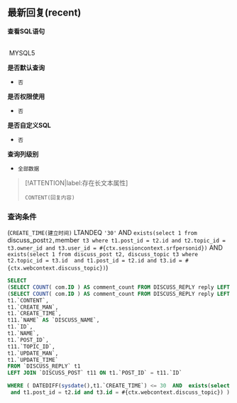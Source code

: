 ## 最新回复(recent) <!-- {docsify-ignore-all} -->



<p class="panel-title"><b>查看SQL语句</b></p>
<br>

<el-row>
&nbsp;<el-tag @click="MYSQL5 = true">MYSQL5</el-tag>
</el-row>

<br>
<p class="panel-title"><b>是否默认查询</b></p>

* `否`

<p class="panel-title"><b>是否权限使用</b></p>

* `否`

<p class="panel-title"><b>是否自定义SQL</b></p>

* `否`

<p class="panel-title"><b>查询列级别</b></p>

* `全部数据`

> [!ATTENTION|label:存在长文本属性]
>
> `CONTENT(回复内容)`



### 查询条件

(`CREATE_TIME(建立时间)` LTANDEQ `'30'` AND `exists(select 1 from `discuss_post` t2, `member` t3 where t1.post_id = t2.id and t2.topic_id = t3.owner_id and t3.user_id = #{ctx.sessioncontext.srfpersonid})` AND `exists(select 1 from discuss_post t2, discuss_topic t3 where t2.topic_id = t3.id 
 and t1.post_id = t2.id and t3.id = #{ctx.webcontext.discuss_topic})`)





<el-dialog v-model="MYSQL5" title="MYSQL5">

```sql
SELECT
(SELECT COUNT( com.ID ) AS comment_count FROM DISCUSS_REPLY reply LEFT JOIN `COMMENT` com ON reply.ID = com.PRINCIPAL_ID WHERE reply.ID = t1.`ID`) AS `COMMENT_COUNT`,
(SELECT COUNT( com.ID ) AS comment_count FROM DISCUSS_REPLY reply LEFT JOIN `COMMENT` com ON reply.ID = com.PRINCIPAL_ID WHERE reply.ID = t1.`ID`) AS `COMMENT_NUM`,
t1.`CONTENT`,
t1.`CREATE_MAN`,
t1.`CREATE_TIME`,
t11.`NAME` AS `DISCUSS_NAME`,
t1.`ID`,
t1.`NAME`,
t1.`POST_ID`,
t11.`TOPIC_ID`,
t1.`UPDATE_MAN`,
t1.`UPDATE_TIME`
FROM `DISCUSS_REPLY` t1 
LEFT JOIN `DISCUSS_POST` t11 ON t1.`POST_ID` = t11.`ID` 

WHERE ( DATEDIFF(sysdate(),t1.`CREATE_TIME`) <= 30  AND  exists(select 1 from `discuss_post` t2, `member` t3 where t1.post_id = t2.id and t2.topic_id = t3.owner_id and t3.user_id = #{ctx.sessioncontext.srfpersonid})  AND  exists(select 1 from discuss_post t2, discuss_topic t3 where t2.topic_id = t3.id 
 and t1.post_id = t2.id and t3.id = #{ctx.webcontext.discuss_topic}) )
```

</el-dialog>

<script>
 const { createApp } = Vue
  createApp({
    data() {
      return {
                MYSQL5 : false
        
      }
    },
    methods: {
    }
  }).use(ElementPlus).mount('#app')
</script>